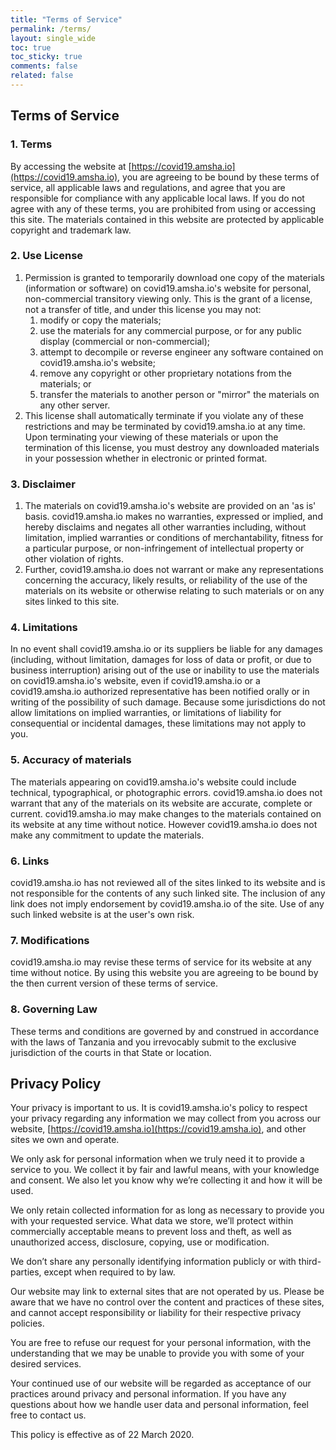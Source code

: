 ```yaml
---
title: "Terms of Service"
permalink: /terms/
layout: single_wide
toc: true
toc_sticky: true
comments: false
related: false
---
```


## Terms of Service

### 1\. Terms

By accessing the website at [https://covid19.amsha.io](https://covid19.amsha.io), you are agreeing to be bound by these terms of service, all applicable laws and regulations, and agree that you are responsible for compliance with any applicable local laws. If you do not agree with any of these terms, you are prohibited from using or accessing this site. The materials contained in this website are protected by applicable copyright and trademark law.

### 2\. Use License

1.  Permission is granted to temporarily download one copy of the materials (information or software) on covid19.amsha.io's website for personal, non-commercial transitory viewing only. This is the grant of a license, not a transfer of title, and under this license you may not:
    1.  modify or copy the materials;
    2.  use the materials for any commercial purpose, or for any public display (commercial or non-commercial);
    3.  attempt to decompile or reverse engineer any software contained on covid19.amsha.io's website;
    4.  remove any copyright or other proprietary notations from the materials; or
    5.  transfer the materials to another person or "mirror" the materials on any other server.
2.  This license shall automatically terminate if you violate any of these restrictions and may be terminated by covid19.amsha.io at any time. Upon terminating your viewing of these materials or upon the termination of this license, you must destroy any downloaded materials in your possession whether in electronic or printed format.

### 3\. Disclaimer

1.  The materials on covid19.amsha.io's website are provided on an 'as is' basis. covid19.amsha.io makes no warranties, expressed or implied, and hereby disclaims and negates all other warranties including, without limitation, implied warranties or conditions of merchantability, fitness for a particular purpose, or non-infringement of intellectual property or other violation of rights.
2.  Further, covid19.amsha.io does not warrant or make any representations concerning the accuracy, likely results, or reliability of the use of the materials on its website or otherwise relating to such materials or on any sites linked to this site.

### 4\. Limitations

In no event shall covid19.amsha.io or its suppliers be liable for any damages (including, without limitation, damages for loss of data or profit, or due to business interruption) arising out of the use or inability to use the materials on covid19.amsha.io's website, even if covid19.amsha.io or a covid19.amsha.io authorized representative has been notified orally or in writing of the possibility of such damage. Because some jurisdictions do not allow limitations on implied warranties, or limitations of liability for consequential or incidental damages, these limitations may not apply to you.

### 5\. Accuracy of materials

The materials appearing on covid19.amsha.io's website could include technical, typographical, or photographic errors. covid19.amsha.io does not warrant that any of the materials on its website are accurate, complete or current. covid19.amsha.io may make changes to the materials contained on its website at any time without notice. However covid19.amsha.io does not make any commitment to update the materials.

### 6\. Links

covid19.amsha.io has not reviewed all of the sites linked to its website and is not responsible for the contents of any such linked site. The inclusion of any link does not imply endorsement by covid19.amsha.io of the site. Use of any such linked website is at the user's own risk.

### 7\. Modifications

covid19.amsha.io may revise these terms of service for its website at any time without notice. By using this website you are agreeing to be bound by the then current version of these terms of service.

### 8\. Governing Law

These terms and conditions are governed by and construed in accordance with the laws of Tanzania and you irrevocably submit to the exclusive jurisdiction of the courts in that State or location.

## Privacy Policy

Your privacy is important to us. It is covid19.amsha.io's policy to respect your privacy regarding any information we may collect from you across our website, [https://covid19.amsha.io](https://covid19.amsha.io), and other sites we own and operate.

We only ask for personal information when we truly need it to provide a service to you. We collect it by fair and lawful means, with your knowledge and consent. We also let you know why we’re collecting it and how it will be used.

We only retain collected information for as long as necessary to provide you with your requested service. What data we store, we’ll protect within commercially acceptable means to prevent loss and theft, as well as unauthorized access, disclosure, copying, use or modification.

We don’t share any personally identifying information publicly or with third-parties, except when required to by law.

Our website may link to external sites that are not operated by us. Please be aware that we have no control over the content and practices of these sites, and cannot accept responsibility or liability for their respective privacy policies.

You are free to refuse our request for your personal information, with the understanding that we may be unable to provide you with some of your desired services.

Your continued use of our website will be regarded as acceptance of our practices around privacy and personal information. If you have any questions about how we handle user data and personal information, feel free to contact us.

This policy is effective as of 22 March 2020.